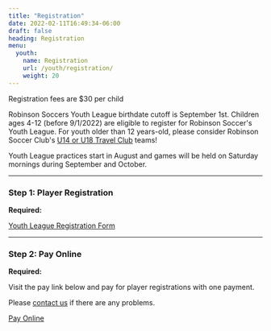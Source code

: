 ```yaml
---
title: "Registration"
date: 2022-02-11T16:49:34-06:00
draft: false
heading: Registration
menu:
  youth:
    name: Registration
    url: /youth/registration/
    weight: 20
---
```

Registration fees are $30 per child

Robinson Soccers Youth League birthdate cutoff is September 1st.  Children ages 4-12 (before 9/1/2022) are eligible to register for Robinson Soccer's Youth League.  For youth older than 12 years-old, please consider Robinson Soccer Club's [U14 or U18 Travel Club]() teams!

Youth League practices start in August and games will be held on Saturday mornings during September and October.

---

### Step 1: Player Registration

**Required:**

[Youth League Registration Form](#)

---

### Step 2: Pay Online

**Required:**

Visit the pay link below and pay for player registrations with one payment.

Please [contact us](/youth/contact/) if there are any problems.

[Pay Online](#)


